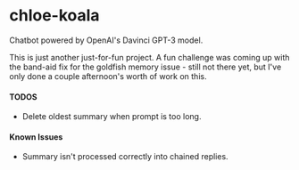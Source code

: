 # chloe-koala
Chatbot powered by OpenAI's Davinci GPT-3 model.

This is just another just-for-fun project. A fun challenge was coming up with the band-aid fix for the goldfish memory issue - still not there yet, but I've only done a couple afternoon's worth of work on this.

#### TODOS
- Delete oldest summary when prompt is too long.

#### Known Issues
- Summary isn't processed correctly into chained replies.
